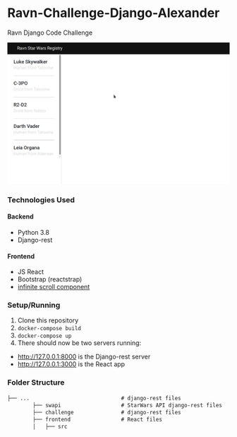 # Ravn-Challenge-Django-Alexander
Ravn Django Code Challenge

![RavnChallenge](/gif/RavnChallenge.gif)

<!--img src="/gif/RavnChallenge.gif" width="250" height="250"/-->

### Technologies Used
#### Backend
* Python 3.8
* Django-rest 

#### Frontend
* JS React
* Bootstrap (reactstrap)
* [infinite scroll component](https://www.npmjs.com/package/react-infinite-scroll-component) 

### Setup/Running
1. Clone this repository
1. `docker-compose build`
1. `docker-compose up`
1. There should now be two servers running:
* http://127.0.0.1:8000 is the Django-rest server
* http://127.0.0.1:3000 is the React app

### Folder Structure

    ├── ...                             # django-rest files
            ├── swapi                   # StarWars API django-rest files
            ├── challenge               # django-rest files
            ├── frontend                # React files
            │   ├── src                
